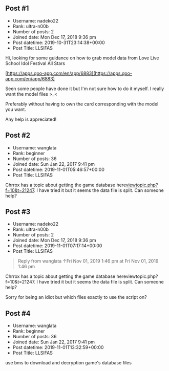 ## Post #1
- Username: nadeko22
- Rank: ultra-n00b
- Number of posts: 2
- Joined date: Mon Dec 17, 2018 9:36 pm
- Post datetime: 2019-10-31T23:14:38+00:00
- Post Title: LLSIFAS

Hi, looking for some guidance on how to grab model data from Love Live School Idol Festival All Stars

[https://apps.qoo-app.com/en/app/6883](https://apps.qoo-app.com/en/app/6883)

Seen some people have done it but I'm not sure how to do it myself. I really want the model files >_<

Preferably without having to own the card corresponding with the model you want.

Any help is appreciated!
## Post #2
- Username: wanglata
- Rank: beginner
- Number of posts: 36
- Joined date: Sun Jan 22, 2017 9:41 pm
- Post datetime: 2019-11-01T05:46:57+00:00
- Post Title: LLSIFAS

Chrrox has a topic about getting the game database here[viewtopic.php?f=10&t=21247](https://forum.xentax.com/viewtopic.php?f=10&t=21247). I have tried it but it seems the data file is split. Can someone help?
## Post #3
- Username: nadeko22
- Rank: ultra-n00b
- Number of posts: 2
- Joined date: Mon Dec 17, 2018 9:36 pm
- Post datetime: 2019-11-01T07:17:14+00:00
- Post Title: LLSIFAS

> Reply from wanglata ↑Fri Nov 01, 2019 1:46 pm at Fri Nov 01, 2019 1:46 pm
>
> 
Chrrox has a topic about getting the game database hereviewtopic.php?f=10&t=21247. I have tried it but it seems the data file is split. Can someone help?

Sorry for being an idiot but which files exactly to use the script on?
## Post #4
- Username: wanglata
- Rank: beginner
- Number of posts: 36
- Joined date: Sun Jan 22, 2017 9:41 pm
- Post datetime: 2019-11-01T13:32:59+00:00
- Post Title: LLSIFAS

use bms to download and decryption game's database files
